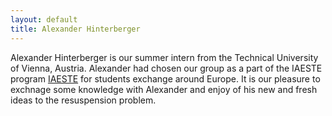 ```yaml
---
layout: default
title: Alexander Hinterberger
---
```



Alexander Hinterberger is our summer intern from the Technical University of Vienna, Austria. Alexander had chosen our group as a part of the IAESTE program [IAESTE](http://www.iaeste.org/ "International Student Exchange") for students exchange around Europe. It is our pleasure to exchnage some knowledge with Alexander and enjoy of his new and fresh ideas to the resuspension problem. 
